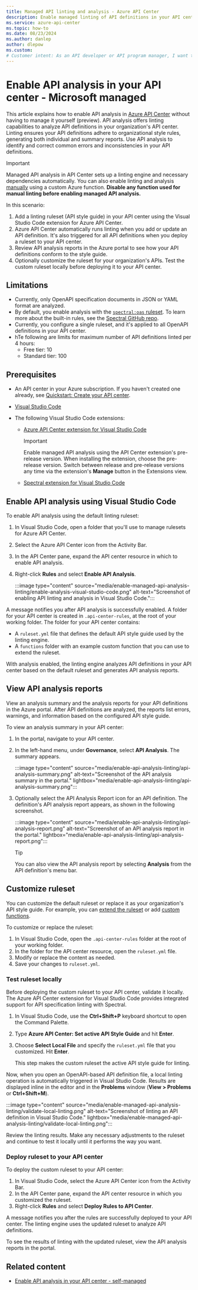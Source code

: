 ```yaml
---
title: Managed API linting and analysis - Azure API Center
description: Enable managed linting of API definitions in your API center to analyze compliance of APIs with the organization's API style guide.
ms.service: azure-api-center
ms.topic: how-to
ms.date: 08/23/2024
ms.author: danlep
author: dlepow
ms.custom: 
# Customer intent: As an API developer or API program manager, I want to analyze the API definitions in my organization's API center for compliance with my organization's API style guide.
---
```


# Enable API analysis in your API center - Microsoft managed

This article explains how to enable API analysis in [Azure API Center](overview.md) without having to manage it yourself (preview). API analysis offers linting capabilities to analyze API definitions in your organization's API center. Linting ensures your API definitions adhere to organizational style rules, generating both individual and summary reports. Use API analysis to identify and correct common errors and inconsistencies in your API definitions.

> [!IMPORTANT]
> Managed API analysis in API Center sets up a linting engine and necessary dependencies automatically. You can also enable linting and analysis [manually](enable-api-analysis-linting.md) using a custom Azure function. **Disable any function used for manual linting before enabling managed API analysis.**


In this scenario:

1. Add a linting ruleset (API style guide) in your API center using the Visual Studio Code extension for Azure API Center.
1. Azure API Center automatically runs linting when you add or update an API definition. It's also triggered for all API definitions when you deploy a ruleset to your API center.
1. Review API analysis reports in the Azure portal to see how your API definitions conform to the style guide.
1. Optionally customize the ruleset for your organization's APIs. Test the custom ruleset locally before deploying it to your API center. 

## Limitations

* Currently, only OpenAPI specification documents in JSON or YAML format are analyzed.
* By default, you enable analysis with the [`spectral:oas` ruleset](https://docs.stoplight.io/docs/spectral/4dec24461f3af-open-api-rules). To learn more about the built-in rules, see the [Spectral GitHub repo](https://github.com/stoplightio/spectral/blob/develop/docs/reference/openapi-rules.md). 
* Currently, you configure a single ruleset, and it's applied to all OpenAPI definitions in your API center.
* hTe following are limits for maximum number of API definitions linted per 4 hours:
    * Free tier: 10
    * Standard tier: 100

## Prerequisites

* An API center in your Azure subscription. If you haven't created one already, see [Quickstart: Create your API center](set-up-api-center.md).
* [Visual Studio Code](https://code.visualstudio.com/) 

* The following Visual Studio Code extensions:
    * [Azure API Center extension for Visual Studio Code](https://marketplace.visualstudio.com/items?itemName=apidev.azure-api-center)

        > [!IMPORTANT]
        > Enable managed API analysis using the API Center extension's pre-release version. When installing the extension, choose the pre-release version. Switch between release and pre-release versions any time via the extension's **Manage** button in the Extensions view.
    * [Spectral extension for Visual Studio Code](https://marketplace.visualstudio.com/items?itemName=stoplight.spectral)
    
## Enable API analysis using Visual Studio Code

To enable API analysis using the default linting ruleset:

1. In Visual Studio Code, open a folder that you'll use to manage rulesets for Azure API Center.
1. Select the Azure API Center icon from the Activity Bar.
1. In the API Center pane, expand the API center resource in which to enable API analysis.
1. Right-click **Rules** and select **Enable API Analysis**.

    :::image type="content" source="media/enable-managed-api-analysis-linting/enable-analysis-visual-studio-code.png" alt-text="Screenshot of enabling API linting and analysis in Visual Studio Code.":::

A message notifies you after API analysis is successfully enabled. A folder for your API center is created in `.api-center-rules`, at the root of your working folder. The folder for your API center contains:
 
* A `ruleset.yml` file that defines the default API style guide used by the linting engine.
* A `functions` folder with an example custom function that you can use to extend the ruleset. 

With analysis enabled, the linting engine analyzes API definitions in your API center based on the default ruleset and generates API analysis reports.

## View API analysis reports

View an analysis summary and the analysis reports for your API definitions in the Azure portal. After API definitions are analyzed, the reports list errors, warnings, and information based on the configured API style guide. 

To view an analysis summary in your API center:

1. In the portal, navigate to your API center.
1. In the left-hand menu, under **Governance**, select **API Analysis**. The summary appears.

    :::image type="content" source="media/enable-api-analysis-linting/api-analysis-summary.png" alt-text="Screenshot of the API analysis summary in the portal." lightbox="media/enable-api-analysis-linting/api-analysis-summary.png":::

1. Optionally select the API Analysis Report icon for an API definition. The definition's API analysis report appears, as shown in the following screenshot.

    :::image type="content" source="media/enable-api-analysis-linting/api-analysis-report.png" alt-text="Screenshot of an API analysis report in the portal." lightbox="media/enable-api-analysis-linting/api-analysis-report.png":::

    > [!TIP]
    > You can also view the API analysis report by selecting **Analysis** from the API definition's menu bar.

## Customize ruleset

You can customize the default ruleset or replace it as your organization's API style guide. For example, you can [extend the ruleset](https://docs.stoplight.io/docs/spectral/83527ef2dd8c0-extending-rulesets) or add [custom functions](https://docs.stoplight.io/docs/spectral/a781e290eb9f9-custom-functions).

To customize or replace the ruleset:

1. In Visual Studio Code, open the `.api-center-rules` folder at the root of your working folder.
1. In the folder for the API center resource, open the `ruleset.yml` file.
1. Modify or replace the content as needed. 
1. Save your changes to `ruleset.yml`.

### Test ruleset locally

Before deploying the custom ruleset to your API center, validate it locally. The Azure API Center extension for Visual Studio Code provides integrated support for API specification linting with Spectral.

1. In Visual Studio Code, use the **Ctrl+Shift+P** keyboard shortcut to open the Command Palette. 
1. Type **Azure API Center: Set active API Style Guide** and hit **Enter**.
1. Choose **Select Local File** and specify the `ruleset.yml` file that you customized. Hit **Enter**. 

    This step makes the custom ruleset the active API style guide for linting.

Now, when you open an OpenAPI-based API definition file, a local linting operation is automatically triggered in Visual Studio Code. Results are displayed inline in the editor and in the **Problems** window (**View > Problems** or **Ctrl+Shift+M**).

:::image type="content" source="media/enable-managed-api-analysis-linting/validate-local-linting.png" alt-text="Screenshot of linting an API definition in Visual Studio Code." lightbox="media/enable-managed-api-analysis-linting/validate-local-linting.png":::

Review the linting results. Make any necessary adjustments to the ruleset and continue to test it locally until it performs the way you want.

### Deploy ruleset to your API center

To deploy the custom ruleset to your API center:

1. In Visual Studio Code, select the Azure API Center icon from the Activity Bar.
1. In the API Center pane, expand the API center resource in which you customized the ruleset.
1. Right-click **Rules** and select **Deploy Rules to API Center**.

A message notifies you after the rules are successfully deployed to your API center. The linting engine uses the updated ruleset to analyze API definitions.

To see the results of linting with the updated ruleset, view the API analysis reports in the portal. 

## Related content

* [Enable API analysis in your API center - self-managed](enable-api-analysis-linting.md)
